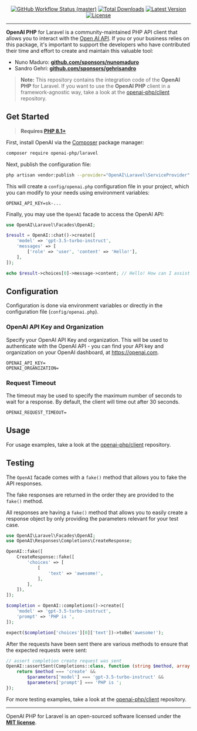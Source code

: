 <p align="center">
    <p align="center">
        <a href="https://github.com/openai-php/laravel/actions"><img alt="GitHub Workflow Status (master)" src="https://img.shields.io/github/actions/workflow/status/openai-php/laravel/tests.yml?branch=main&label=tests&style=round-square"></a>
        <a href="https://packagist.org/packages/openai-php/laravel"><img alt="Total Downloads" src="https://img.shields.io/packagist/dt/openai-php/laravel"></a>
        <a href="https://packagist.org/packages/openai-php/laravel"><img alt="Latest Version" src="https://img.shields.io/packagist/v/openai-php/laravel"></a>
        <a href="https://packagist.org/packages/openai-php/laravel"><img alt="License" src="https://img.shields.io/github/license/openai-php/laravel"></a>
    </p>
</p>

------
**OpenAI PHP** for Laravel is a community-maintained PHP API client that allows you to interact with the [Open AI API](https://beta.openai.com/docs/api-reference/introduction). If you or your business relies on this package, it's important to support the developers who have contributed their time and effort to create and maintain this valuable tool:

- Nuno Maduro: **[github.com/sponsors/nunomaduro](https://github.com/sponsors/nunomaduro)**
- Sandro Gehri: **[github.com/sponsors/gehrisandro](https://github.com/sponsors/gehrisandro)**

> **Note:** This repository contains the integration code of the **OpenAI PHP** for Laravel. If you want to use the **OpenAI PHP** client in a framework-agnostic way, take a look at the [openai-php/client](https://github.com/openai-php/client) repository.

## Get Started

> **Requires [PHP 8.1+](https://php.net/releases/)**

First, install OpenAI via the [Composer](https://getcomposer.org/) package manager:

```bash
composer require openai-php/laravel
```

Next, publish the configuration file:

```bash
php artisan vendor:publish --provider="OpenAI\Laravel\ServiceProvider"
```

This will create a `config/openai.php` configuration file in your project, which you can modify to your needs
using environment variables: 

```env
OPENAI_API_KEY=sk-...
```

Finally, you may use the `OpenAI` facade to access the OpenAI API:

```php
use OpenAI\Laravel\Facades\OpenAI;

$result = OpenAI::chat()->create([
    'model' => 'gpt-3.5-turbo-instruct',
    'messages' => [
        ['role' => 'user', 'content' => 'Hello!'],
    ],
]);

echo $result->choices[0]->message->content; // Hello! How can I assist you today?
```

## Configuration

Configuration is done via environment variables or directly in the configuration file (`config/openai.php`).

### OpenAI API Key and Organization

Specify your OpenAI API Key and organization. This will be
used to authenticate with the OpenAI API - you can find your API key
and organization on your OpenAI dashboard, at https://openai.com.

```env
OPENAI_API_KEY=
OPENAI_ORGANIZATION=
```

### Request Timeout

The timeout may be used to specify the maximum number of seconds to wait
for a response. By default, the client will time out after 30 seconds.

```env
OPENAI_REQUEST_TIMEOUT=
```

## Usage

For usage examples, take a look at the [openai-php/client](https://github.com/openai-php/client) repository.

## Testing

The `OpenAI` facade comes with a `fake()` method that allows you to fake the API responses.

The fake responses are returned in the order they are provided to the `fake()` method.

All responses are having a `fake()` method that allows you to easily create a response object by only providing the parameters relevant for your test case.

```php
use OpenAI\Laravel\Facades\OpenAI;
use OpenAI\Responses\Completions\CreateResponse;

OpenAI::fake([
    CreateResponse::fake([
        'choices' => [
            [
                'text' => 'awesome!',
            ],
        ],
    ]),
]);

$completion = OpenAI::completions()->create([
    'model' => 'gpt-3.5-turbo-instruct',
    'prompt' => 'PHP is ',
]);

expect($completion['choices'][0]['text'])->toBe('awesome!');
```

After the requests have been sent there are various methods to ensure that the expected requests were sent:

```php
// assert completion create request was sent
OpenAI::assertSent(Completions::class, function (string $method, array $parameters): bool {
    return $method === 'create' &&
        $parameters['model'] === 'gpt-3.5-turbo-instruct' &&
        $parameters['prompt'] === 'PHP is ';
});
```

For more testing examples, take a look at the [openai-php/client](https://github.com/openai-php/client#testing) repository.

---

OpenAI PHP for Laravel is an open-sourced software licensed under the **[MIT license](https://opensource.org/licenses/MIT)**.
